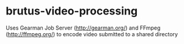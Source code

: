 brutus-video-processing
=======================

Uses Gearman Job Server (http://gearman.org/) and FFmpeg (http://ffmpeg.org/) to encode video submitted to a shared directory

